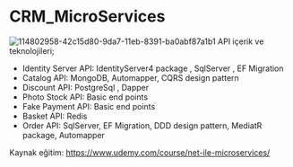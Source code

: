 # CRM_MicroServices

![114802958-42c15d80-9da7-11eb-8391-ba0abf87a1b1](https://github.com/fatihdonmez-dev/MicroServices/assets/108262314/6a6d3e05-98cc-42a2-b933-dfec1b060764)
API içerik ve teknolojileri;

 - Identity Server API: IdentityServer4 package , SqlServer , EF Migration 
 - Catalog API: MongoDB, Automapper, CQRS design pattern
 - Discount API: PostgreSql , Dapper
 - Photo Stock API: Basic end points
 - Fake Payment API: Basic end points
 - Basket API: Redis
 - Order API: SqlServer, EF Migration, DDD design pattern, MediatR package, Automapper

Kaynak eğitim: https://www.udemy.com/course/net-ile-microservices/
